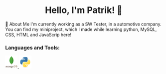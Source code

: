 <h1 align="center">Hello, I'm Patrik! 👋</h1>

💪 About Me
I'm currently working as a SW Tester, in a automotive company.
You can find my miniproject, which I made while learning python, MySQL, CSS, HTML and JavaScrip here!




<h3 align="left">Languages and Tools:</h3>
<p align="left"> <a href="https://www.mongodb.com/" target="_blank" rel="noreferrer"> <img src="https://raw.githubusercontent.com/devicons/devicon/master/icons/mongodb/mongodb-original-wordmark.svg" alt="mongodb" width="40" height="40"/> </a> <a href="https://www.python.org" target="_blank" rel="noreferrer"> <img src="https://raw.githubusercontent.com/devicons/devicon/master/icons/python/python-original.svg" alt="python" width="40" height="40"/> </a> </p>
